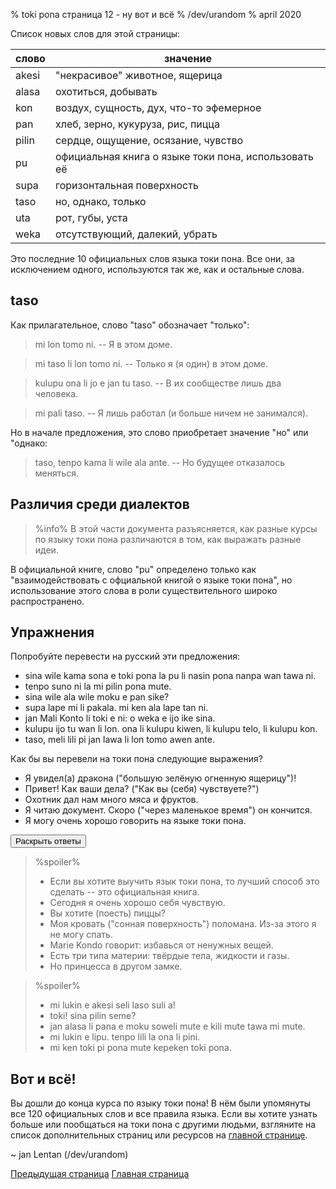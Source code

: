% toki pona страница 12 - ну вот и всё
% /dev/urandom
% april 2020

Список новых слов для этой страницы:

| слово     | значение                                |
|-----------|-----------------------------------------|
| akesi     | "некрасивое" животное, ящерица          |
| alasa     | охотиться, добывать                     |
| kon       | воздух, сущность, дух, что-то эфемерное |
| pan       | хлеб, зерно, кукуруза, рис, пицца       |
| pilin     | сердце, ощущение, осязание, чувство     |
| pu        | официальная книга о языке токи пона, использовать её |
| supa      | горизонтальная поверхность              |
| taso      | но, однако, только                      |
| uta       | рот, губы, уста                         |
| weka      | отсутствующий, далекий, убрать          |

Это последние 10 официальных слов языка токи пона. Все они, за исключением
одного, используются так же, как и остальные слова.

## taso

Как прилагательное, слово "taso" обозначает "только":

> mi lon tomo ni. -- Я в этом доме.

> mi taso li lon tomo ni. -- Только я (я один) в этом доме.

> kulupu ona li jo e jan tu taso. -- В их сообществе лишь два человека.

> mi pali taso. -- Я лишь работал (и больше ничем не занимался).

Но в начале предложения, это слово приобретает значение "но" или "однако:

> taso, tenpo kama li wile ala ante. -- Но будущее отказалось меняться.

## Различия среди диалектов

> %info%
> В этой части документа разъясняется, как разные курсы по языку токи пона
> различаются в том, как выражать разные идеи.

В официальной книге, слово "pu" определено только как "взаимодействовать с
офциальной книгой о языке токи пона", но использование этого слова в роли
существительного широко распространено.

## Упражнения

Попробуйте перевести на русский эти предложения:

* sina wile kama sona e toki pona la pu li nasin pona nanpa wan tawa ni.
* tenpo suno ni la mi pilin pona mute.
* sina wile ala wile moku e pan sike?
* supa lape mi li pakala. mi ken ala lape tan ni.
* jan Mali Konto li toki e ni: o weka e ijo ike sina.
* kulupu ijo tu wan li lon. ona li kulupu kiwen, li kulupu telo, li kulupu kon.
* taso, meli lili pi jan lawa li lon tomo awen ante.

Как бы вы перевели на токи пона следующие выражения?

* Я увидел(а) дракона ("большую зелёную огненную ящерицу")!
* Привет! Как ваши дела? ("Как вы (себя) чувствуете?")
* Охотник дал нам много мяса и фруктов.
* Я читаю документ. Скоро ("через маленькое время") он кончится.
* Я могу очень хорошо говорить на языке токи пона.

<button onclick="revealSpoilers();">Раскрыть ответы</button>

> %spoiler%
> * Если вы хотите выучить язык токи пона, то лучший способ это сделать -- это 
> официальная книга.
> * Сегодня я очень хорошо себя чувствую.
> * Вы хотите (поесть) пиццы?
> * Моя кровать ("сонная поверхность") поломана. Из-за этого я не могу спать.
> * Marie Kondo говорит: избавься от ненужных вещей.
> * Есть три типа материи: твёрдые тела, жидкости и газы.
> * Но принцесса в другом замке.
>

> %spoiler%
> * mi lukin e akesi seli laso suli a!
> * toki! sina pilin seme?
> * jan alasa li pana e moku soweli mute e kili mute tawa mi mute.
> * mi lukin e lipu. tenpo lili la ona li pini.
> * mi ken toki pi pona mute kepeken toki pona.
>

## Вот и всё!

Вы дошли до конца курса по языку токи пона! В нём были упомянуты все 120
официальных слов и все правила языка. Если вы хотите узнать больше или
пообщаться на токи пона с другими людьми, взгляните на список дополнительных
страниц или ресурсов на [главной странице](ru_index.html).

~ jan Lentan (/dev/urandom)

[Предыдущая страница](ru_11.html) [Главная страница](ru_index.html)
